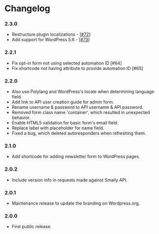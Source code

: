 # Changelog

### 2.3.0

- Restructure plugin localizations - [[#72](https://github.com/sendsmaily/sendsmaily-wordpress-plugin/issues/72)]
- Add support for WordPress 5.6 - [[#73](https://github.com/sendsmaily/sendsmaily-wordpress-plugin/issues/73)]

### 2.2.1

- Fix opt-in form not using selected automation ID [#64]
- Fix shortcode not having attribute to provide automation ID [#65]

### 2.2.0

- Also use Polylang and WordPress's locale when determining language field.
- Add link to API user creation guide for admin form.
- Rename username & password to API username & API password.
- Removed form class name 'container', which resulted in unexpected behavior.
- Enable HTML5 validation for basic form's email field.
- Replace label with placeholder for name field.
- Fixed a bug, which deleted autoresponders when refreshing them.

### 2.1.0

- Add shortcode for adding newsletter form to WordPress pages.

### 2.0.2

- Include version info in requests made against Smaily API.

### 2.0.1

- Maintenance release to update the branding on Wordpress.org.

### 2.0.0

- First public release.
